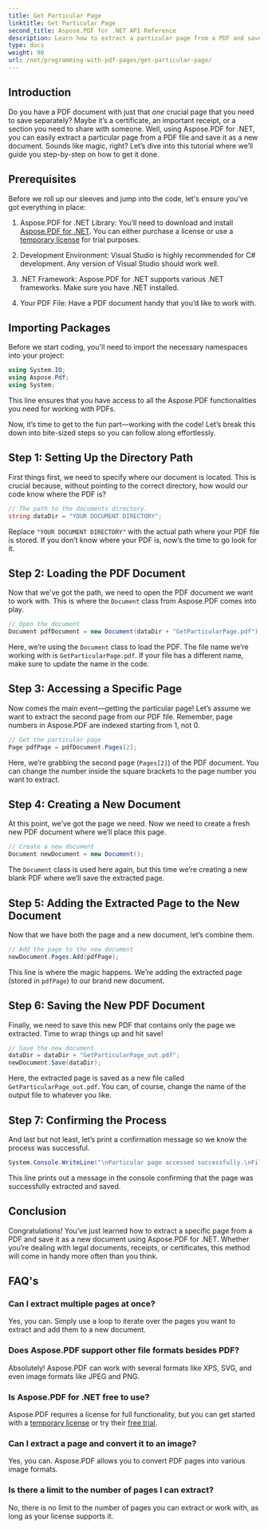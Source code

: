 ```yaml
---
title: Get Particular Page
linktitle: Get Particular Page
second_title: Aspose.PDF for .NET API Reference
description: Learn how to extract a particular page from a PDF and save it as a new document using Aspose.PDF for .NET in this step-by-step guide.
type: docs
weight: 90
url: /net/programming-with-pdf-pages/get-particular-page/
---
```

## Introduction

Do you have a PDF document with just that *one* crucial page that you need to save separately? Maybe it’s a certificate, an important receipt, or a section you need to share with someone. Well, using Aspose.PDF for .NET, you can easily extract a particular page from a PDF file and save it as a new document. Sounds like magic, right? Let’s dive into this tutorial where we’ll guide you step-by-step on how to get it done.

## Prerequisites

Before we roll up our sleeves and jump into the code, let's ensure you've got everything in place:

1. Aspose.PDF for .NET Library: You’ll need to download and install [Aspose.PDF for .NET](https://releases.aspose.com/pdf/net/). You can either purchase a license or use a [temporary license](https://purchase.aspose.com/temporary-license/) for trial purposes.
   
2. Development Environment: Visual Studio is highly recommended for C# development. Any version of Visual Studio should work well.

3. .NET Framework: Aspose.PDF for .NET supports various .NET frameworks. Make sure you have .NET installed.

4. Your PDF File: Have a PDF document handy that you’d like to work with.

## Importing Packages

Before we start coding, you'll need to import the necessary namespaces into your project:

```csharp
using System.IO;
using Aspose.Pdf;
using System;
```

This line ensures that you have access to all the Aspose.PDF functionalities you need for working with PDFs.

Now, it’s time to get to the fun part—working with the code! Let’s break this down into bite-sized steps so you can follow along effortlessly.

## Step 1: Setting Up the Directory Path

First things first, we need to specify where our document is located. This is crucial because, without pointing to the correct directory, how would our code know where the PDF is?

```csharp
// The path to the documents directory.
string dataDir = "YOUR DOCUMENT DIRECTORY";
```

Replace `"YOUR DOCUMENT DIRECTORY"` with the actual path where your PDF file is stored. If you don’t know where your PDF is, now’s the time to go look for it.

## Step 2: Loading the PDF Document

Now that we've got the path, we need to open the PDF document we want to work with. This is where the `Document` class from Aspose.PDF comes into play.

```csharp
// Open the document
Document pdfDocument = new Document(dataDir + "GetParticularPage.pdf");
```

Here, we’re using the `Document` class to load the PDF. The file name we’re working with is `GetParticularPage.pdf`. If your file has a different name, make sure to update the name in the code.

## Step 3: Accessing a Specific Page

Now comes the main event—getting the particular page! Let’s assume we want to extract the second page from our PDF file. Remember, page numbers in Aspose.PDF are indexed starting from 1, not 0.

```csharp
// Get the particular page
Page pdfPage = pdfDocument.Pages[2];
```

Here, we’re grabbing the second page (`Pages[2]`) of the PDF document. You can change the number inside the square brackets to the page number you want to extract.

## Step 4: Creating a New Document

At this point, we’ve got the page we need. Now we need to create a fresh new PDF document where we’ll place this page.

```csharp
// Create a new document
Document newDocument = new Document();
```

The `Document` class is used here again, but this time we’re creating a new blank PDF where we’ll save the extracted page.

## Step 5: Adding the Extracted Page to the New Document

Now that we have both the page and a new document, let’s combine them.

```csharp
// Add the page to the new document
newDocument.Pages.Add(pdfPage);
```

This line is where the magic happens. We’re adding the extracted page (stored in `pdfPage`) to our brand new document.

## Step 6: Saving the New PDF Document

Finally, we need to save this new PDF that contains only the page we extracted. Time to wrap things up and hit save!

```csharp
// Save the new document
dataDir = dataDir + "GetParticularPage_out.pdf";
newDocument.Save(dataDir);
```

Here, the extracted page is saved as a new file called `GetParticularPage_out.pdf`. You can, of course, change the name of the output file to whatever you like. 

## Step 7: Confirming the Process

And last but not least, let’s print a confirmation message so we know the process was successful.

```csharp
System.Console.WriteLine("\nParticular page accessed successfully.\nFile saved at " + dataDir);
```

This line prints out a message in the console confirming that the page was successfully extracted and saved.

## Conclusion

Congratulations! You’ve just learned how to extract a specific page from a PDF and save it as a new document using Aspose.PDF for .NET. Whether you’re dealing with legal documents, receipts, or certificates, this method will come in handy more often than you think.

## FAQ's

### Can I extract multiple pages at once?  
Yes, you can. Simply use a loop to iterate over the pages you want to extract and add them to a new document.

### Does Aspose.PDF support other file formats besides PDF?  
Absolutely! Aspose.PDF can work with several formats like XPS, SVG, and even image formats like JPEG and PNG.

### Is Aspose.PDF for .NET free to use?  
Aspose.PDF requires a license for full functionality, but you can get started with a [temporary license](https://purchase.aspose.com/temporary-license/) or try their [free trial](https://releases.aspose.com/).

### Can I extract a page and convert it to an image?  
Yes, you can. Aspose.PDF allows you to convert PDF pages into various image formats.

### Is there a limit to the number of pages I can extract?  
No, there is no limit to the number of pages you can extract or work with, as long as your license supports it.

